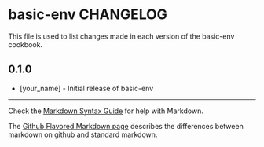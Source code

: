 basic-env CHANGELOG
===================

This file is used to list changes made in each version of the basic-env cookbook.

0.1.0
-----
- [your_name] - Initial release of basic-env

- - -
Check the [Markdown Syntax Guide](http://daringfireball.net/projects/markdown/syntax) for help with Markdown.

The [Github Flavored Markdown page](http://github.github.com/github-flavored-markdown/) describes the differences between markdown on github and standard markdown.
